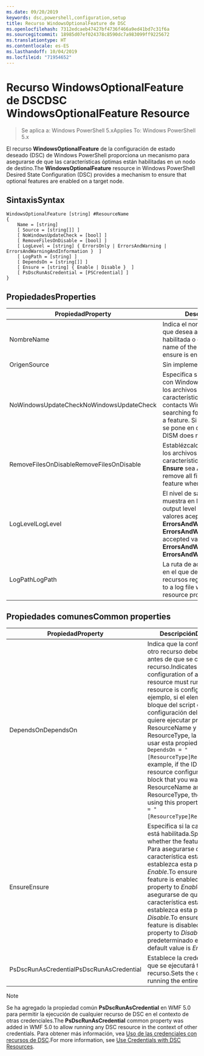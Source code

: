 ```yaml
---
ms.date: 09/20/2019
keywords: dsc,powershell,configuration,setup
title: Recurso WindowsOptionalFeature de DSC
ms.openlocfilehash: 7312edcaeb47427bf4736f466a9ed41bd7c31f6a
ms.sourcegitcommit: 18985d07ef024378c8590dc7a983099ff9225672
ms.translationtype: HT
ms.contentlocale: es-ES
ms.lasthandoff: 10/04/2019
ms.locfileid: "71954652"
---
```

# <a name="dsc-windowsoptionalfeature-resource"></a><span data-ttu-id="98e10-103">Recurso WindowsOptionalFeature de DSC</span><span class="sxs-lookup"><span data-stu-id="98e10-103">DSC WindowsOptionalFeature Resource</span></span>

> <span data-ttu-id="98e10-104">Se aplica a: Windows PowerShell 5.x</span><span class="sxs-lookup"><span data-stu-id="98e10-104">Applies To: Windows PowerShell 5.x</span></span>

<span data-ttu-id="98e10-105">El recurso **WindowsOptionalFeature** de la configuración de estado deseado (DSC) de Windows PowerShell proporciona un mecanismo para asegurarse de que las características óptimas están habilitadas en un nodo de destino.</span><span class="sxs-lookup"><span data-stu-id="98e10-105">The **WindowsOptionalFeature** resource in Windows PowerShell Desired State Configuration (DSC) provides a mechanism to ensure that optional features are enabled on a target node.</span></span>

## <a name="syntax"></a><span data-ttu-id="98e10-106">Sintaxis</span><span class="sxs-lookup"><span data-stu-id="98e10-106">Syntax</span></span>

```Syntax
WindowsOptionalFeature [string] #ResourceName
{
    Name = [string]
    [ Source = [string[]] ]
    [ NoWindowsUpdateCheck = [bool] ]
    [ RemoveFilesOnDisable = [bool] ]
    [ LogLevel = [string] { ErrorsOnly | ErrorsAndWarning | ErrorsAndWarningAndInformation }  ]
    [ LogPath = [string] ]
    [ DependsOn = [string[]] ]
    [ Ensure = [string] { Enable | Disable }  ]
    [ PsDscRunAsCredential = [PSCredential] ]
}
```

## <a name="properties"></a><span data-ttu-id="98e10-107">Propiedades</span><span class="sxs-lookup"><span data-stu-id="98e10-107">Properties</span></span>

|<span data-ttu-id="98e10-108">Propiedad</span><span class="sxs-lookup"><span data-stu-id="98e10-108">Property</span></span> |<span data-ttu-id="98e10-109">Descripción</span><span class="sxs-lookup"><span data-stu-id="98e10-109">Description</span></span> |
|---|---|
|<span data-ttu-id="98e10-110">Nombre</span><span class="sxs-lookup"><span data-stu-id="98e10-110">Name</span></span> |<span data-ttu-id="98e10-111">Indica el nombre de la característica que desea asegurarse de que está habilitada o deshabilitada.</span><span class="sxs-lookup"><span data-stu-id="98e10-111">Indicates the name of the feature that you want to ensure is enabled or disabled.</span></span> |
|<span data-ttu-id="98e10-112">Origen</span><span class="sxs-lookup"><span data-stu-id="98e10-112">Source</span></span> |<span data-ttu-id="98e10-113">Sin implementar.</span><span class="sxs-lookup"><span data-stu-id="98e10-113">Not implemented.</span></span> |
|<span data-ttu-id="98e10-114">NoWindowsUpdateCheck</span><span class="sxs-lookup"><span data-stu-id="98e10-114">NoWindowsUpdateCheck</span></span> |<span data-ttu-id="98e10-115">Especifica si DISM se pone en contacto con Windows Update (WU) al buscar los archivos de origen para habilitar una característica.</span><span class="sxs-lookup"><span data-stu-id="98e10-115">Specifies whether DISM contacts Windows Update (WU) when searching for the source files to enable a feature.</span></span> <span data-ttu-id="98e10-116">Si el valor es `$true`, DISM no se pone en contacto con WU.</span><span class="sxs-lookup"><span data-stu-id="98e10-116">If `$true`, DISM does not contact WU.</span></span> |
|<span data-ttu-id="98e10-117">RemoveFilesOnDisable</span><span class="sxs-lookup"><span data-stu-id="98e10-117">RemoveFilesOnDisable</span></span> |<span data-ttu-id="98e10-118">Establézcalo en `$true` para quitar todos los archivos asociados con la característica cuando el valor de **Ensure** sea **Absent**.</span><span class="sxs-lookup"><span data-stu-id="98e10-118">Set to `$true` to remove all files associated with the feature when **Ensure** is set to **Absent**.</span></span> |
|<span data-ttu-id="98e10-119">LogLevel</span><span class="sxs-lookup"><span data-stu-id="98e10-119">LogLevel</span></span> |<span data-ttu-id="98e10-120">El nivel de salida máximo que se muestra en los registros.</span><span class="sxs-lookup"><span data-stu-id="98e10-120">The maximum output level shown in the logs.</span></span> <span data-ttu-id="98e10-121">Los valores aceptados son: **ErrorsOnly**, **ErrorsAndWarning**, y **ErrorsAndWarningAndInformation**.</span><span class="sxs-lookup"><span data-stu-id="98e10-121">The accepted values are: **ErrorsOnly**, **ErrorsAndWarning**, and **ErrorsAndWarningAndInformation**.</span></span> |
|<span data-ttu-id="98e10-122">LogPath</span><span class="sxs-lookup"><span data-stu-id="98e10-122">LogPath</span></span> |<span data-ttu-id="98e10-123">La ruta de acceso al archivo de registro en el que desea que el proveedor de recursos registre la operación.</span><span class="sxs-lookup"><span data-stu-id="98e10-123">The path to a log file where you want the resource provider to log the operation.</span></span> |

## <a name="common-properties"></a><span data-ttu-id="98e10-124">Propiedades comunes</span><span class="sxs-lookup"><span data-stu-id="98e10-124">Common properties</span></span>

|<span data-ttu-id="98e10-125">Propiedad</span><span class="sxs-lookup"><span data-stu-id="98e10-125">Property</span></span> |<span data-ttu-id="98e10-126">Descripción</span><span class="sxs-lookup"><span data-stu-id="98e10-126">Description</span></span> |
|---|---|
|<span data-ttu-id="98e10-127">DependsOn</span><span class="sxs-lookup"><span data-stu-id="98e10-127">DependsOn</span></span> |<span data-ttu-id="98e10-128">Indica que la configuración de otro recurso debe ejecutarse antes de que se configure este recurso.</span><span class="sxs-lookup"><span data-stu-id="98e10-128">Indicates that the configuration of another resource must run before this resource is configured.</span></span> <span data-ttu-id="98e10-129">Por ejemplo, si el elemento ID del bloque del script de configuración del recurso que quiere ejecutar primero es ResourceName y su tipo es ResourceType, la sintaxis para usar esta propiedad es `DependsOn = "[ResourceType]ResourceName"`.</span><span class="sxs-lookup"><span data-stu-id="98e10-129">For example, if the ID of the resource configuration script block that you want to run first is ResourceName and its type is ResourceType, the syntax for using this property is `DependsOn = "[ResourceType]ResourceName"`.</span></span> |
|<span data-ttu-id="98e10-130">Ensure</span><span class="sxs-lookup"><span data-stu-id="98e10-130">Ensure</span></span> |<span data-ttu-id="98e10-131">Especifica si la característica está habilitada.</span><span class="sxs-lookup"><span data-stu-id="98e10-131">Specifies whether the feature is enabled.</span></span> <span data-ttu-id="98e10-132">Para asegurarse de que la característica está habilitada, establezca esta propiedad en _Enable_.</span><span class="sxs-lookup"><span data-stu-id="98e10-132">To ensure that the feature is enabled, set this property to _Enable_.</span></span> <span data-ttu-id="98e10-133">Para asegurarse de que la característica está deshabilitada, establezca esta propiedad en _Disable_.</span><span class="sxs-lookup"><span data-stu-id="98e10-133">To ensure that the feature is disabled, set the property to _Disable_.</span></span> <span data-ttu-id="98e10-134">El valor predeterminado es _Enable_.</span><span class="sxs-lookup"><span data-stu-id="98e10-134">The default value is _Enable_.</span></span> |
|<span data-ttu-id="98e10-135">PsDscRunAsCredential</span><span class="sxs-lookup"><span data-stu-id="98e10-135">PsDscRunAsCredential</span></span> |<span data-ttu-id="98e10-136">Establece la credencial con la que se ejecutará todo el recurso.</span><span class="sxs-lookup"><span data-stu-id="98e10-136">Sets the credential for running the entire resource as.</span></span> |

> [!NOTE]
> <span data-ttu-id="98e10-137">Se ha agregado la propiedad común **PsDscRunAsCredential** en WMF 5.0 para permitir la ejecución de cualquier recurso de DSC en el contexto de otras credenciales.</span><span class="sxs-lookup"><span data-stu-id="98e10-137">The **PsDscRunAsCredential** common property was added in WMF 5.0 to allow running any DSC resource in the context of other credentials.</span></span> <span data-ttu-id="98e10-138">Para obtener más información, vea [Uso de las credenciales con recursos de DSC](../../../configurations/runasuser.md).</span><span class="sxs-lookup"><span data-stu-id="98e10-138">For more information, see [Use Credentials with DSC Resources](../../../configurations/runasuser.md).</span></span>